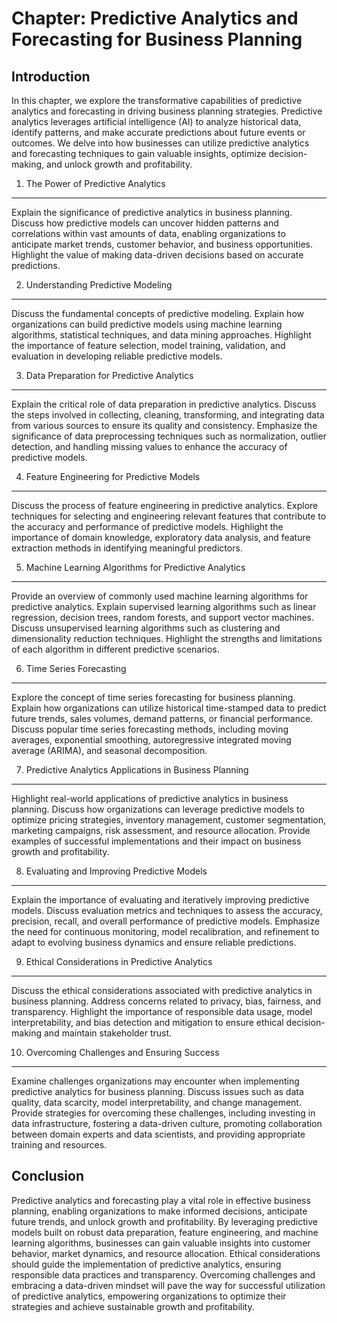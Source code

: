 Chapter: Predictive Analytics and Forecasting for Business Planning
===================================================================

Introduction
------------

In this chapter, we explore the transformative capabilities of predictive analytics and forecasting in driving business planning strategies. Predictive analytics leverages artificial intelligence (AI) to analyze historical data, identify patterns, and make accurate predictions about future events or outcomes. We delve into how businesses can utilize predictive analytics and forecasting techniques to gain valuable insights, optimize decision-making, and unlock growth and profitability.

1. The Power of Predictive Analytics
------------------------------------

Explain the significance of predictive analytics in business planning. Discuss how predictive models can uncover hidden patterns and correlations within vast amounts of data, enabling organizations to anticipate market trends, customer behavior, and business opportunities. Highlight the value of making data-driven decisions based on accurate predictions.

2. Understanding Predictive Modeling
------------------------------------

Discuss the fundamental concepts of predictive modeling. Explain how organizations can build predictive models using machine learning algorithms, statistical techniques, and data mining approaches. Highlight the importance of feature selection, model training, validation, and evaluation in developing reliable predictive models.

3. Data Preparation for Predictive Analytics
--------------------------------------------

Explain the critical role of data preparation in predictive analytics. Discuss the steps involved in collecting, cleaning, transforming, and integrating data from various sources to ensure its quality and consistency. Emphasize the significance of data preprocessing techniques such as normalization, outlier detection, and handling missing values to enhance the accuracy of predictive models.

4. Feature Engineering for Predictive Models
--------------------------------------------

Discuss the process of feature engineering in predictive analytics. Explore techniques for selecting and engineering relevant features that contribute to the accuracy and performance of predictive models. Highlight the importance of domain knowledge, exploratory data analysis, and feature extraction methods in identifying meaningful predictors.

5. Machine Learning Algorithms for Predictive Analytics
-------------------------------------------------------

Provide an overview of commonly used machine learning algorithms for predictive analytics. Explain supervised learning algorithms such as linear regression, decision trees, random forests, and support vector machines. Discuss unsupervised learning algorithms such as clustering and dimensionality reduction techniques. Highlight the strengths and limitations of each algorithm in different predictive scenarios.

6. Time Series Forecasting
--------------------------

Explore the concept of time series forecasting for business planning. Explain how organizations can utilize historical time-stamped data to predict future trends, sales volumes, demand patterns, or financial performance. Discuss popular time series forecasting methods, including moving averages, exponential smoothing, autoregressive integrated moving average (ARIMA), and seasonal decomposition.

7. Predictive Analytics Applications in Business Planning
---------------------------------------------------------

Highlight real-world applications of predictive analytics in business planning. Discuss how organizations can leverage predictive models to optimize pricing strategies, inventory management, customer segmentation, marketing campaigns, risk assessment, and resource allocation. Provide examples of successful implementations and their impact on business growth and profitability.

8. Evaluating and Improving Predictive Models
---------------------------------------------

Explain the importance of evaluating and iteratively improving predictive models. Discuss evaluation metrics and techniques to assess the accuracy, precision, recall, and overall performance of predictive models. Emphasize the need for continuous monitoring, model recalibration, and refinement to adapt to evolving business dynamics and ensure reliable predictions.

9. Ethical Considerations in Predictive Analytics
-------------------------------------------------

Discuss the ethical considerations associated with predictive analytics in business planning. Address concerns related to privacy, bias, fairness, and transparency. Highlight the importance of responsible data usage, model interpretability, and bias detection and mitigation to ensure ethical decision-making and maintain stakeholder trust.

10. Overcoming Challenges and Ensuring Success
----------------------------------------------

Examine challenges organizations may encounter when implementing predictive analytics for business planning. Discuss issues such as data quality, data scarcity, model interpretability, and change management. Provide strategies for overcoming these challenges, including investing in data infrastructure, fostering a data-driven culture, promoting collaboration between domain experts and data scientists, and providing appropriate training and resources.

Conclusion
----------

Predictive analytics and forecasting play a vital role in effective business planning, enabling organizations to make informed decisions, anticipate future trends, and unlock growth and profitability. By leveraging predictive models built on robust data preparation, feature engineering, and machine learning algorithms, businesses can gain valuable insights into customer behavior, market dynamics, and resource allocation. Ethical considerations should guide the implementation of predictive analytics, ensuring responsible data practices and transparency. Overcoming challenges and embracing a data-driven mindset will pave the way for successful utilization of predictive analytics, empowering organizations to optimize their strategies and achieve sustainable growth and profitability.

